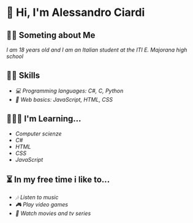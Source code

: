 # **👋 Hi, I'm Alessandro Ciardi**

## **🙋‍♂️ Someting about Me**
*I am 18 years old and I am an Italian student at the ITI E. Majorana high school*

## **👨‍💻 Skills**
- *💻 Programming languages: C#, C, Python*
- *📄 Web basics: JavaScript, HTML, CSS*

## **👨‍🎓🌐 I'm Learning...**
- *Computer scienze*
- *C#*
- *HTML*
- *CSS*
- *JavaScript*

## **⏳ In my free time i like to...**
- *🎶 Listen to music*
- *🎮 Play video games*
- *🍿 Watch movies and tv series*
